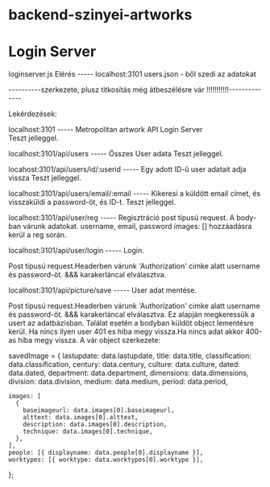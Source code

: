 # backend-szinyei-artworks


# Login Server

loginserver.js              Elérés  -----  localhost:3101
users.json - ből szedi az adatokat

----------szerkezete, plusz titkosítás még átbeszélésre vár !!!!!!!!!!!--------------

Lekérdezések:

localhost:3101                         -----   Metropolitan artwork API Login Server  
                                               Teszt jelleggel.

localhost:3101/api/users               -----   Összes User adata
                                               Teszt jelleggel.

locahost:3101/api/users/id/:userid     -----   Egy adott ID-ű user adatait adja vissza
                                               Teszt jelleggel.

localhost:3101/api/users/email/:email  -----   Kikeresi a küldött email címet, és visszaküldi a password-öt, és ID-t.            Teszt jelleggel.







localhost:3101/api/user/reg            -----   Regisztráció post típusú request.
                                               A body-ban várunk adatokat.
                                               username, email, password
                                               images: [] hozzáadásra kerül a reg során.







localhost:3101/api/user/login          -----   Login. 

Post típusú request.Headerben várunk 'Authorization' cimke alatt username és password-öt.  &&& karakerláncal elválasztva.








localhost:3101/api/picture/save       -----   User adat mentése.

Post típusú request.Headerben várunk 'Authorization' cimke alatt username és password-öt.  &&& karakerláncal elválasztva. Ez alapján megkeressük a usert az adatbázisban. Találat esetén a bodyban küldöt object lementésre kerül. Ha nincs ilyen user 401 es hiba megy vissza.Ha nincs adat akkor 400-as hiba megy vissza.
A vár object szerkezete:

savedImage = {
    lastupdate: data.lastupdate,
    title: data.title,
    classification: data.classification,
    century: data.century,
    culture: data.culture,
    dated: data.dated,
    department: data.department,
    dimensions: data.dimensions,
    division: data.division,
    medium: data.medium,
    period: data.period,

    images: [
      {
        baseimageurl: data.images[0].baseimageurl,
        alttext: data.images[0].alttext,
        description: data.images[0].description,
        technique: data.images[0].technique,
      },
    ],
    people: [{ displayname: data.people[0].displayname }],
    worktypes: [{ worktype: data.worktypes[0].worktype }],

  };








